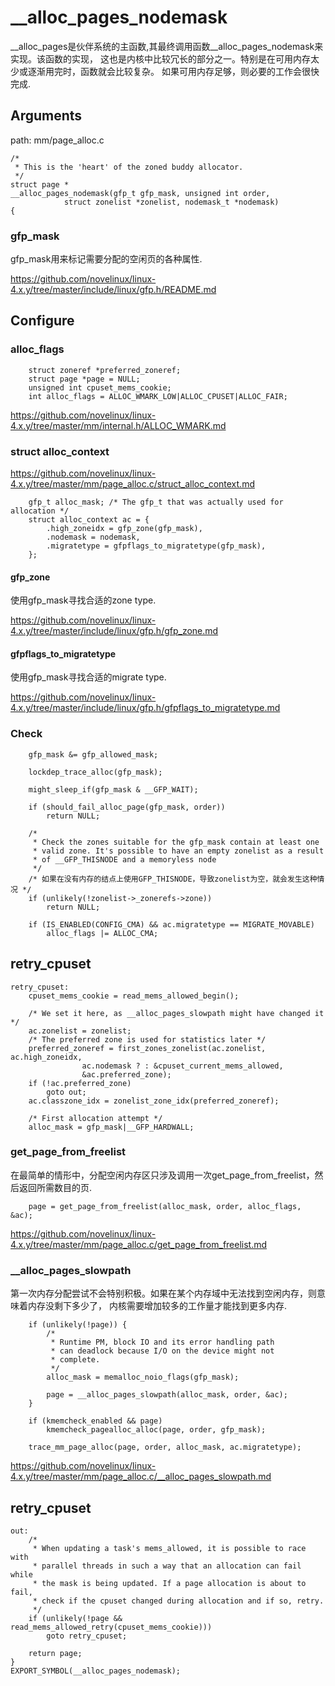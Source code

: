 __alloc_pages_nodemask
========================================

__alloc_pages是伙伴系统的主函数,其最终调用函数__alloc_pages_nodemask来实现。该函数的实现，
这也是内核中比较冗长的部分之一。特别是在可用内存太少或逐渐用完时，函数就会比较复杂。
如果可用内存足够，则必要的工作会很快完成.

Arguments
----------------------------------------

path: mm/page_alloc.c
```
/*
 * This is the 'heart' of the zoned buddy allocator.
 */
struct page *
__alloc_pages_nodemask(gfp_t gfp_mask, unsigned int order,
            struct zonelist *zonelist, nodemask_t *nodemask)
{
```

### gfp_mask

gfp_mask用来标记需要分配的空闲页的各种属性.

https://github.com/novelinux/linux-4.x.y/tree/master/include/linux/gfp.h/README.md

Configure
----------------------------------------

### alloc_flags

```
    struct zoneref *preferred_zoneref;
    struct page *page = NULL;
    unsigned int cpuset_mems_cookie;
    int alloc_flags = ALLOC_WMARK_LOW|ALLOC_CPUSET|ALLOC_FAIR;
```

https://github.com/novelinux/linux-4.x.y/tree/master/mm/internal.h/ALLOC_WMARK.md

### struct alloc_context

https://github.com/novelinux/linux-4.x.y/tree/master/mm/page_alloc.c/struct_alloc_context.md

```
    gfp_t alloc_mask; /* The gfp_t that was actually used for allocation */
    struct alloc_context ac = {
        .high_zoneidx = gfp_zone(gfp_mask),
        .nodemask = nodemask,
        .migratetype = gfpflags_to_migratetype(gfp_mask),
    };
```

#### gfp_zone

使用gfp_mask寻找合适的zone type.

https://github.com/novelinux/linux-4.x.y/tree/master/include/linux/gfp.h/gfp_zone.md

#### gfpflags_to_migratetype

使用gfp_mask寻找合适的migrate type.

https://github.com/novelinux/linux-4.x.y/tree/master/include/linux/gfp.h/gfpflags_to_migratetype.md

### Check

```
    gfp_mask &= gfp_allowed_mask;

    lockdep_trace_alloc(gfp_mask);

    might_sleep_if(gfp_mask & __GFP_WAIT);

    if (should_fail_alloc_page(gfp_mask, order))
        return NULL;

    /*
     * Check the zones suitable for the gfp_mask contain at least one
     * valid zone. It's possible to have an empty zonelist as a result
     * of __GFP_THISNODE and a memoryless node
     */
    /* 如果在没有内存的结点上使用GFP_THISNODE，导致zonelist为空，就会发生这种情况 */
    if (unlikely(!zonelist->_zonerefs->zone))
        return NULL;

    if (IS_ENABLED(CONFIG_CMA) && ac.migratetype == MIGRATE_MOVABLE)
        alloc_flags |= ALLOC_CMA;
```

retry_cpuset
----------------------------------------

```
retry_cpuset:
    cpuset_mems_cookie = read_mems_allowed_begin();

    /* We set it here, as __alloc_pages_slowpath might have changed it */
    ac.zonelist = zonelist;
    /* The preferred zone is used for statistics later */
    preferred_zoneref = first_zones_zonelist(ac.zonelist, ac.high_zoneidx,
                ac.nodemask ? : &cpuset_current_mems_allowed,
                &ac.preferred_zone);
    if (!ac.preferred_zone)
        goto out;
    ac.classzone_idx = zonelist_zone_idx(preferred_zoneref);

    /* First allocation attempt */
    alloc_mask = gfp_mask|__GFP_HARDWALL;
```

### get_page_from_freelist

在最简单的情形中，分配空闲内存区只涉及调用一次get_page_from_freelist，然后返回所需数目的页.

```
    page = get_page_from_freelist(alloc_mask, order, alloc_flags, &ac);
```

https://github.com/novelinux/linux-4.x.y/tree/master/mm/page_alloc.c/get_page_from_freelist.md

### __alloc_pages_slowpath

第一次内存分配尝试不会特别积极。如果在某个内存域中无法找到空闲内存，则意味着内存没剩下多少了，
内核需要增加较多的工作量才能找到更多内存.

```
    if (unlikely(!page)) {
        /*
         * Runtime PM, block IO and its error handling path
         * can deadlock because I/O on the device might not
         * complete.
         */
        alloc_mask = memalloc_noio_flags(gfp_mask);

        page = __alloc_pages_slowpath(alloc_mask, order, &ac);
    }

    if (kmemcheck_enabled && page)
        kmemcheck_pagealloc_alloc(page, order, gfp_mask);

    trace_mm_page_alloc(page, order, alloc_mask, ac.migratetype);
```

https://github.com/novelinux/linux-4.x.y/tree/master/mm/page_alloc.c/__alloc_pages_slowpath.md

retry_cpuset
----------------------------------------

```
out:
    /*
     * When updating a task's mems_allowed, it is possible to race with
     * parallel threads in such a way that an allocation can fail while
     * the mask is being updated. If a page allocation is about to fail,
     * check if the cpuset changed during allocation and if so, retry.
     */
    if (unlikely(!page && read_mems_allowed_retry(cpuset_mems_cookie)))
        goto retry_cpuset;

    return page;
}
EXPORT_SYMBOL(__alloc_pages_nodemask);
```